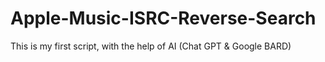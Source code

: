 # Apple-Music-ISRC-Reverse-Search
This is my first script, with the help of AI (Chat GPT &amp; Google BARD)
